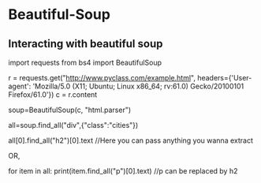 # Beautiful-Soup
Interacting with beautiful soup
-------------------------------------
import requests
from bs4 import BeautifulSoup

r = requests.get("http://www.pyclass.com/example.html", headers={'User-agent': 'Mozilla/5.0 (X11; Ubuntu; Linux x86_64; rv:61.0) Gecko/20100101 Firefox/61.0'})
c = r.content

soup=BeautifulSoup(c, "html.parser")

all=soup.find_all("div",{"class":"cities"})

all[0].find_all("h2")[0].text //Here you can pass anything you wanna extract
 
 OR,
 
 for item in all:
    print(item.find_all("p")[0].text) //p can be replaced by h2
